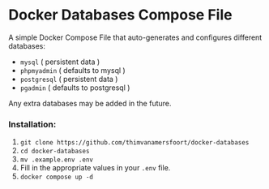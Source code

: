 # Docker Databases Compose File

A simple Docker Compose File that auto-generates and configures different databases:

- `mysql` ( persistent data )
- `phpmyadmin` ( defaults to mysql )
- `postgresql` ( persistent data )
- `pgadmin` ( defaults to postgresql )

Any extra databases may be added in the future.

### Installation:
1. `git clone https://github.com/thimvanamersfoort/docker-databases`
2. `cd docker-databases`
3. `mv .example.env .env`
4. Fill in the appropriate values in your `.env` file.
5. `docker compose up -d`